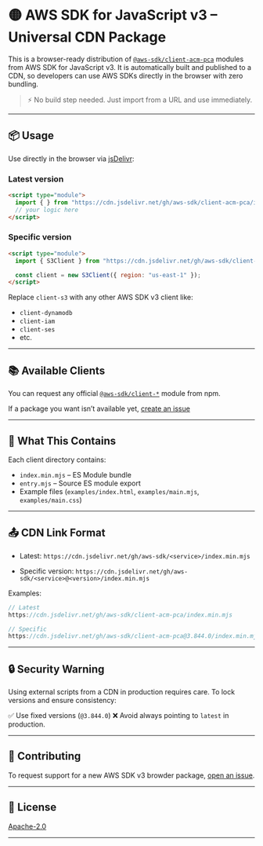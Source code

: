 # 🟡 AWS SDK for JavaScript v3 – Universal CDN Package

This is a browser-ready distribution of [`@aws-sdk/client-acm-pca`](https://github.com/aws/aws-sdk-js-v3) modules from AWS SDK for JavaScript v3. It is automatically built and published to a CDN, so developers can use AWS SDKs directly in the browser with zero bundling.

> ⚡️ No build step needed. Just import from a URL and use immediately.

---

## 📦 Usage

Use directly in the browser via [jsDelivr](https://www.jsdelivr.com/):

### Latest version

```html
<script type="module">
  import { } from "https://cdn.jsdelivr.net/gh/aws-sdk/client-acm-pca/index.min.mjs";
  // your logic here
</script>
```

### Specific version

```html
<script type="module">
  import { S3Client } from "https://cdn.jsdelivr.net/gh/aws-sdk/client-s3@3.844.0/index.min.mjs";

  const client = new S3Client({ region: "us-east-1" });
</script>
```

Replace `client-s3` with any other AWS SDK v3 client like:

* `client-dynamodb`
* `client-iam`
* `client-ses`
* etc.

---

## 📚 Available Clients

You can request any official [`@aws-sdk/client-*`](https://github.com/aws/aws-sdk-js-v3/tree/main/clients) module from npm.

If a package you want isn’t available yet, [create an issue](https://github.com/aws-sdk/client-acm-pca/issues/)

---

## 🔧 What This Contains

Each client directory contains:

* `index.min.mjs` – ES Module bundle
* `entry.mjs` – Source ES module export
* Example files (`examples/index.html`, `examples/main.mjs`, `examples/main.css`)

---

## 📤 CDN Link Format

* Latest:
  `https://cdn.jsdelivr.net/gh/aws-sdk/<service>/index.min.mjs`

* Specific version:
  `https://cdn.jsdelivr.net/gh/aws-sdk/<service>@<version>/index.min.mjs`

Examples:

```js
// Latest
https://cdn.jsdelivr.net/gh/aws-sdk/client-acm-pca/index.min.mjs

// Specific
https://cdn.jsdelivr.net/gh/aws-sdk/client-acm-pca@3.844.0/index.min.mjs
```

---

## 🔒 Security Warning

Using external scripts from a CDN in production requires care. To lock versions and ensure consistency:

✅ Use fixed versions (`@3.844.0`)
❌ Avoid always pointing to `latest` in production.

---

## 🤝 Contributing

To request support for a new AWS SDK v3 browder package, [open an issue](https://github.com/aws-sdk/client-acm-pca/issues).

---

## 📜 License

[Apache-2.0](https://github.com/aws-sdk/aws-sdk-js-v3/blob/main/LICENSE)

---
